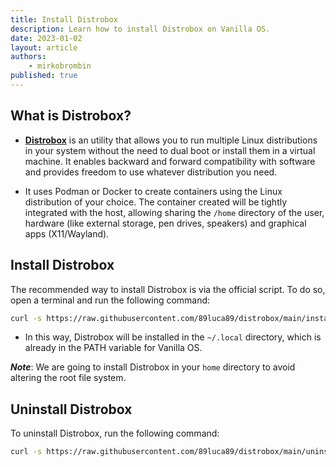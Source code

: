 ```yaml
---
title: Install Distrobox
description: Learn how to install Distrobox on Vanilla OS.
date: 2023-01-02
layout: article
authors: 
    - mirkobrombin
published: true
---
```


## What is Distrobox?

- [**Distrobox**](https://github.com/89luca89/distrobox) is an utility that allows you to run multiple Linux distributions in your system without the need to dual boot or install them in a virtual machine. It enables backward and forward compatibility with software and provides freedom to use whatever distribution you need.

- It uses Podman or Docker to create containers using the Linux distribution of your choice. The container created will be tightly integrated with the host, allowing sharing the `/home` directory of the user, hardware (like external storage, pen drives, speakers) and graphical apps (X11/Wayland).

## Install Distrobox

The recommended way to install Distrobox is via the official script. To do so, open a terminal and run the following command:

```bash
curl -s https://raw.githubusercontent.com/89luca89/distrobox/main/install | sh -s -- --next --prefix ~/.local
```
- In this way, Distrobox will be installed in the `~/.local` directory, which is already in the PATH variable for Vanilla OS. 

_**Note**_:  We are going to install Distrobox in your `home` directory to avoid altering the root file system.

## Uninstall Distrobox

To uninstall Distrobox, run the following command:

```bash
curl -s https://raw.githubusercontent.com/89luca89/distrobox/main/uninstall | sudo sh -s -- --prefix ~/.local
```

